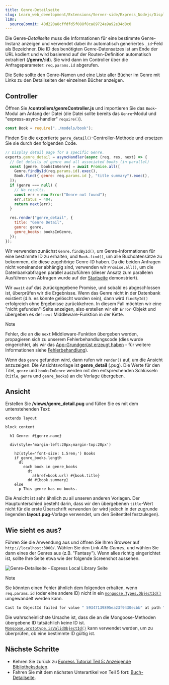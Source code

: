 ```yaml
---
title: Genre-Detailseite
slug: Learn_web_development/Extensions/Server-side/Express_Nodejs/Displaying_data/Genre_detail_page
l10n:
  sourceCommit: 48d220a8cffdfd5f088f8ca89724a9a92e34d8c0
---
```


Die Genre-_Detailseite_ muss die Informationen für eine bestimmte Genre-Instanz anzeigen und verwendet dabei ihr automatisch generiertes `_id`-Feld als Bezeichner.
Die ID des benötigten Genre-Datensatzes ist am Ende der URL kodiert und wird basierend auf der Routen-Definition automatisch extrahiert (**/genre/:id**).
Sie wird dann im Controller über die Anfrageparameter: `req.params.id` abgerufen.

Die Seite sollte den Genre-Namen und eine Liste aller Bücher im Genre mit Links zu den Detailseiten der einzelnen Bücher anzeigen.

## Controller

Öffnen Sie **/controllers/genreController.js** und importieren Sie das `Book`-Modul am Anfang der Datei (die Datei sollte bereits das `Genre`-Modul und "express-async-handler" `require()`).

```js
const Book = require("../models/book");
```

Finden Sie die exportierte `genre_detail()`-Controller-Methode und ersetzen Sie sie durch den folgenden Code.

```js
// Display detail page for a specific Genre.
exports.genre_detail = asyncHandler(async (req, res, next) => {
  // Get details of genre and all associated books (in parallel)
  const [genre, booksInGenre] = await Promise.all([
    Genre.findById(req.params.id).exec(),
    Book.find({ genre: req.params.id }, "title summary").exec(),
  ]);
  if (genre === null) {
    // No results.
    const err = new Error("Genre not found");
    err.status = 404;
    return next(err);
  }

  res.render("genre_detail", {
    title: "Genre Detail",
    genre: genre,
    genre_books: booksInGenre,
  });
});
```

Wir verwenden zunächst `Genre.findById()`, um Genre-Informationen für eine bestimmte ID zu erhalten, und `Book.find()`, um alle Buchdatensätze zu bekommen, die diese zugehörige Genre-ID haben.
Da die beiden Anfragen nicht voneinander abhängig sind, verwenden wir `Promise.all()`, um die Datenbankabfragen parallel auszuführen (dieser Ansatz zum parallelen Ausführen von Abfragen wurde auf der [Startseite](/de/docs/Learn_web_development/Extensions/Server-side/Express_Nodejs/Displaying_data/Home_page#controller) demonstriert).

Wir `await` auf das zurückgegebene Promise, und sobald es abgeschlossen ist, überprüfen wir die Ergebnisse.
Wenn das Genre nicht in der Datenbank existiert (d.h. es könnte gelöscht worden sein), dann wird `findById()` erfolgreich ohne Ergebnisse zurückkehren.
In diesem Fall möchten wir eine "nicht gefunden"-Seite anzeigen, also erstellen wir ein `Error`-Objekt und übergeben es der `next` Middleware-Funktion in der Kette.

> [!NOTE]
> Fehler, die an die `next` Middleware-Funktion übergeben werden, propagieren sich zu unserem Fehlerbehandlungscode (dies wurde eingerichtet, als wir das [App-Grundgerüst erzeugt haben](/de/docs/Learn_web_development/Extensions/Server-side/Express_Nodejs/skeleton_website#app.js) - für weitere Informationen siehe [Fehlerbehandlung](/de/docs/Learn_web_development/Extensions/Server-side/Express_Nodejs/Introduction#handling_errors)).

Wenn das `genre` gefunden wird, dann rufen wir `render()` auf, um die Ansicht anzuzeigen.
Die Ansichtsvorlage ist **genre_detail** (.pug).
Die Werte für den Titel, `genre` und `booksInGenre` werden mit den entsprechenden Schlüsseln (`title`, `genre` und `genre_books`) an die Vorlage übergeben.

## Ansicht

Erstellen Sie **/views/genre_detail.pug** und füllen Sie es mit dem untenstehenden Text:

```pug
extends layout

block content

  h1 Genre: #{genre.name}

  div(style='margin-left:20px;margin-top:20px')

    h2(style='font-size: 1.5rem;') Books
    if genre_books.length
      dl
        each book in genre_books
          dt
            a(href=book.url) #{book.title}
          dd #{book.summary}
    else
      p This genre has no books.
```

Die Ansicht ist sehr ähnlich zu all unseren anderen Vorlagen. Der Hauptunterschied besteht darin, dass wir den übergebenen `title`-Wert nicht für die erste Überschrift verwenden (er wird jedoch in der zugrunde liegenden **layout.pug**-Vorlage verwendet, um den Seitentitel festzulegen).

## Wie sieht es aus?

Führen Sie die Anwendung aus und öffnen Sie Ihren Browser auf `http://localhost:3000/`. Wählen Sie den Link _Alle Genres_, und wählen Sie dann eines der Genres aus (z.B. "Fantasy"). Wenn alles richtig eingerichtet ist, sollte Ihre Seite etwa wie der folgende Screenshot aussehen.

![Genre-Detailseite - Express Local Library Seite](locallibary_express_genre_detail.png)

> [!NOTE]
> Sie könnten einen Fehler ähnlich dem folgenden erhalten, wenn `req.params.id` (oder eine andere ID) nicht in ein [`mongoose.Types.ObjectId()`](https://mongoosejs.com/docs/api/mongoose.html#Mongoose.prototype.Types) umgewandelt werden kann.
>
> ```bash
> Cast to ObjectId failed for value " 59347139895ea23f9430ecbb" at path "_id" for model "Genre"
> ```
>
> Die wahrscheinlichste Ursache ist, dass die an die Mongoose-Methoden übergebene ID tatsächlich keine ID ist.
> [`Mongoose.prototype.isValidObjectId()`](<https://mongoosejs.com/docs/api/mongoose.html#Mongoose.prototype.isValidObjectId()>) kann verwendet werden, um zu überprüfen, ob eine bestimmte ID gültig ist.

## Nächste Schritte

- Kehren Sie zurück zu [Express Tutorial Teil 5: Anzeigende Bibliotheksdaten](/de/docs/Learn_web_development/Extensions/Server-side/Express_Nodejs/Displaying_data).
- Fahren Sie mit dem nächsten Unterartikel von Teil 5 fort: [Buch-Detailseite](/de/docs/Learn_web_development/Extensions/Server-side/Express_Nodejs/Displaying_data/Book_detail_page).
